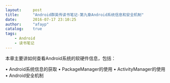 ```yaml
---
layout:     post
title:      "Android群英传读书笔记-第九章Android系统信息和安全机制"
date:       2016-07-17 23:10:25
author:     "afayp"
catalog:    true
tags:
    - Android
    - 读书笔记
---
```




本章主要讲如何查看Android系统的软硬件信息，包括：
> 
• Android系统信息的获取
• PackageManager的使用
• ActivityManager的使用
• Android安全机制

<!--more>

# 一. Android系统信息的获取
要获取系统的配置信息，通产可以从以下两个方面获取：
• android.os.Build
• SystemProperty
	
## 1.android.os.Build
android.os.Build类里面的信息非常的丰富，它包含了系统编译时的大量设备，配置信息，我们列举一些常用的：
> 
• Build.BOARD——主板
• Build.BRAND——Android系统定制商
• Build.SUPPORTED_ABIS——CPU指令集
• Build.DEVICE——设备参数
• Build.DISPLAY——显示屏参数
• Build.FINGERPRINT——唯一编号
• Build.SERIAL——硬件序列号
• Build.ID——修订版本列表
• Build.MANUFACTURER——硬件制造商
• Build.MODEL——版本
• Build.HARDWARE——硬件名
• Build.PRODUCT——手机产品名
• Build.TAGS——描述Build的标签
• Build.TYPE——Builder类型
• Build.VERSION.CODENAME——当前开发代号
• Build.VERSION.INCREMENTAL——源码控制版本号
• Build.VERSION.RELEASE——版本字符串
• Build.VERSION.SDK_INT——版本号
• Build.HOST——host值
• Build.USER——User名
• Build.TIME——编译时间

上面的一些参数没有注释，他们来自系统的RO值中，这些值都是手机生产商配置的只读的参数值，根据厂家的配置不同而不同，接下来我们再来看一下另一个存储设备软硬件信息的类——SystemProperty
## 2.SystemProperty
SystemProperty类包含了许多系统配置属性值和参数，很多信息和上面通过android.os.Build获取的值是相同的，我们列举一些常用的
> 
• os.version——OS版本
• os.name——OS名称
• os.arch——OS架构
• user.home——home属性
• user.name——name属性
• user.dir——Dir属性
• user.timezone——时区
• path.separator——路径分隔符
• line.separator——行分隔符
• file.separator——文件分隔符
• java.vendor.url——Java vender Url属性
• java.class.path——Java Class属性
• java.class.version——Java Class版本
• java.vendor——Java Vender属性
• java.version——Java版本
• java.home——Java Home属性

## 3.Android系统信息获取
```java
String brand = Build.BRAND;
String osversion = System.getProperty("os.version");
。。。都类似
```
这些信息的来源又是哪儿呢？在system/build.prop中，包含了很多的RO值，打开命令窗，通过cat build.prop可以看到。
除了上述的两个方法，android系统还在另外一个非常重要的目录来存储系统信息——/proc目录，在adb shell中进入/proc目录，通过ll命令查看文件信息，这里的信息比Build获得信息更加丰富。

# 二.Android APK应用程序信息获取之PackageManager
ADB命令中有两个非常强大的命令PM和AM，PM主宰着应用的包管理，AM主宰着应用的活动管理。
PackageManager:
![](http://oeiu2t0ur.bkt.clouddn.com/20160428234822274.png)

最里面的框就代表整个Activity的信息，系统提供了ActivityInfo类来进行封装；
最外面的框代表整个Mainifest文件中节点的信心，系统提供了PackageInfo来进行封装；
系统提供了PackageManager来负责管理所有已安装的App，PackageManager可以获得AndroidManifest中不同节点的封装信息，下面是一些常用的封装信息
> 
• AcitivityInfo 
ActivityInfo封装在了Mainfest文件中的< activity ></ activity >和<receiver></receiver>之间的所有信息，包括name、icon、label、launchMode等。
• serviceInfo
ServiceInfo与ActivityInfo类似，封装了< service></ service>之间的所有信息。
• ApplicationInfo
它封装了< application>之间的信息，特别的是，ApplicationInfo包含了很多Flag，FLAG_SYSTEM表示为系统应用，FLAG_EXTERNAL_STORAGE表示为安装在SDcard上的应用，通过这些flag可以很方便的判断应用的类型。
• PackageInfo
PackageInfo包含了所有的Activity和Service信息。
• ResolveInfo
ResolveInfo包含了< intent>信息的上级信息，所以它可以返回ActivityInfo、ServiceInfo等包含了< intent>的信息，经常用来帮助找到那些包含特定intent条件的信息，如带分享功能、播放功能的应用。 

有了这些封装的信息后，还需要有特定的方法来获取它们，下面就是PackageManager中封装的用来获取这些信息的方法：
> 
• getPackageManager()——通过这个方法可以返回一个PackageManager对象。
• getApplicationInfo()——以ApplicationInfo的形式返回指定包名的ApplicationInfo。
• getApplicationIcon()——返回指定包名的Icon。
• getInstalledApplications()——以ApplicationInfo的形式返回安装的应用。 
• getInstalledPackages()——以PackageInfo的形式返回安装的应用。
• queryIntentActivities()——返回指定Intent的ResolveInfo对象、Activity集合。
• queryIntentServices()——返回指定Intent的ResolveInfo对象、Service集合。
• resolveActivity()——返回指定Intent的Activity。
• resolveService()——返回指定Intent的Service。

看一个例子，通过PackageManager筛选不同类型的App。
判断App的类型，就是根据ApplicationInfo中的FLAG_SYSTEM来进行判断
> 
• 如果当前应用的flags & ApplicationInfo.FLAG_SYSTEM != 0则为系统应用
• 如果flags & ApplicationInfo.FLAG_SYSTEM <= 0 则为第三方应用
• 特殊的当系统应用升级后也会成为第三方应用，此时 flags & ApplicationInfo.FLAG_UPDATED_SYSTEM_APP != 0;
• 如果flags & ApplicationInfo.FLAG_EXTERNAL_STORAGE != 0 则为安装在SDCard上的应用。

例子就不写了，看书

# 三.Android APK应用程序信息获取值ActivityManager

PackageManager侧重于获取应用的包信息，ActivityManager侧重于获取运行的应用程序信息
同packagemanager一样，ActivityManager也封装了不少的Bean对象，我们选几个重点来说一下
> 
• ActivityManager.MemoryInfo——MemoryInfo有几个非常重要的字段：availMem（系统可用内存），totalMem（总内存），threshold（低内存的阈值，即区分是否低内存的临界值），lowMemory（是否处于低内存）。
• Debug.MemoryInfo——这个MemoryInfo用于统计进程下的内存信息。
• RunningAppProcessInfo——运行进程的信息，存储的字段有：processName（进程名），pid（进程pid），uid（进程uid），pkgList（该进程下的所有包）
• RunningServiceInfo——运行的服务信息，在它里面同样包含了一些服务进程信息，同时还有一些其他信息。activeSince（第一次被激活的时间、方式），foreground（服务是否在后台执行）。

下面这个方法可以获取正在运行的程序：
```java
	private List<ActivityManager.RunningAppProcessInfo> getRunningProcossInfo(){
	        mAMProcessInfo = new ArrayList<>();
	        List<ActivityManager.RunningAppProcessInfo>appRunningList = activityManager.getRunningAppProcesses();
	 
	        for (int i = 0;i<appRunningList.size();i++){
	            ActivityManager.RunningAppProcessInfo info = appRunningList.get(i);
	            int pid = info.pid;
	            int uid = info.uid;
	            String procossName = info.processName;
	            int[]memoryPid = new int[]{pid};
	            Debug.MemoryInfo[] memoryInfos = activityManager.getProcessMemoryInfo(memoryPid);
	 
	            int memorySize = memoryInfos[0].getTotalPss();
	 
	            AMProcessInfo processInfo = new AMProcessInfo();
	            processInfo.setPid(""+pid);
	            processInfo.setUid(""+uid);
	            processInfo.setMemorySize(""+memorySize);
	            processInfo.setProcessName(procossName);
	            appRunningList.add(processInfo);
	        }
	        return  appRunningList;
	    }
```	

# 四.解析Packages.xml获取系统信息
Android开机启动时，在系统初始化到时候，packagemanager的底层实现类PackageManagerService会去扫描系统的一些特定目录，并且解析其中的Apk文件，同时Android把他获取到的应用信息保存到xml中，做成一个应用的花名册，就是data/system/apckages.xml，我们可以用adb pull命令把他导出来。里面内容很多，我们只需知道各种标签的含义就可以了。
> 
• < permissions>标签
permissions标签定义了现在系统所有的权限，分两类，系统定义（package属性为Android）的和app定义的（package属性为apk的包名）。如
```java
<item name="android.permission.BIND_TV_INPUT" package="android" protection="18">
```
> 
• < package>标签
package代表的是一个apk的属性,其中各节点的信息含义大致为
	• name:APK的包名
	• codePath:APK安装路径，主要在system/app和data/app两种，前者放系统级别的，后者放系统安装的
	• userid:用户ID
	• version:版本
	• < perms>标签
对应apk的AndroidManifest文件中的<user_permission>标签，记录apk的权限信息

# 五.Android安全机制
在Android系统中建立了五道防线来保护Android的安全

1. 第一道防线 代码安全机制——代码混淆proguard 
	由于java语言的特殊性，即使是编译成apk的应用程序也存在反编译的风险，而proguard则是在代码从上对app的第一道程序，他混淆关键代码，替换命名，让破坏者阅读难，同样也可以压缩代码，优化编译后的字节。
2. 第二道防线（下面的理解应该只适用于6.0以前吧？）
	应用接入权限控制——清单文件权限声明，权限检查机制， 
	任何app在使用Android受限资源的时候，都需要显示向系统生命权限，只有当一个应用app具有相应的权限，才能申请相应的资源，通过权限机制的检查并且使用并且使用系统的Binder对象完成对系统服务的调用，但是这道防线也有先天的不足，如以下几项：
		• 被授予的权限无法停止
		• 在应用声明app使用权限的时候，用户无法针对部分权限进行限制
		• 权限的判断机制与用户的安全理念相关
	Android系统通常按照以下顺序来检查操作者的权限. 
		a. 首先,判断permission名称.如果为空则直接返回PERMISSION_DENIED 
		b. 其次。判断Uid,如果为0则为root权限，不做权限控制，如果为systyemsystem service的uid则为系统服务.不做权限控制:如果Uid与参数中的请求uid不同则返回PERMISSION_DENIED 
		c. 最后,通过调用packagemanageservice.checkUidPermission()方法来判断该uid是否具有相应的权限，该方法会去xml的权限列表和系统级的权限进行查找 
	通过上面的步骤Android就确定了使用者是否具有某项使用权限
3. 第三道防线
	应用签名机制一数字证书。 
	Android中所有的app都会有个数字证书,这就是app的签名.数字证书用于保护app的作者和其app的信任关系，只有拥有相同数字签名的app，才会在升级时被认为是同一app，而且Android系统不会安装没有签名的App
4. 第四道防线
	Linux内核层安全机制一一Uid 访问权限控制。 
	Animid本质是基于Linux内核开发的，所以Android同样继承了Linux的安全特性，比如Linux文件系统的权限控制是由user,group,other与读，写，执行的不同组合来实现的，同样,Android也实现了这套机制”通常情况下.只有system，root用户才有权限访问到系统文件，而一般用户无法访问。
5. 第五道防线
	Android虚拟机沙箱机制——沙箱隔流 
	Android的App运行在虚拟机中 因此才有沙箱机制，可以让应用之间相互隔离，通常情况下.不同的应用之间不能互相访问.每个App都单独的运行在虚似机中，与其他应用完全隔离.在实现安全机制的基础上，也让应用之间能够互不影响,即时一个应用崩溃，，也不会导致其他应用异常。
	
## Android Apk反编译
APk文件,说到底也是一个压缩文件，那么可以通过解压缩, 获得里面的文件内容（直接改后缀名，解压），解压缩出来的文件：
![](http://oeiu2t0ur.bkt.clouddn.com/3232.png)

当然里面的文件基本都无法打开，或者打开也是乱码，正确姿势：
> 
apktools:反编译 
下载地址：http://ibotpeaches.github.io/Apktool/install/ 
dex2jar 这个工具用于将dex文件转换成jar文件 
下载地址：http://sourceforge.net/projects/dex2jar/files/ 
jd-gui 这个工具用于将jar文件转换成java代码 
下载地址：http://jd.benow.ca/

这三个工具分别负责反编译不同的部分

- apktool
首先我们来反编译apk的xml文件，使用的是apktool，我们进入所在的目录执行反编译命令
![](http://oeiu2t0ur.bkt.clouddn.com/20160428234701633.png)
格式非常的简单，参数d是指decode，并写入要反编译的目录，执行后，就会生成一个对应apk名字的文件夹，这个时候你进去看xml的代码就不会有错误了
![](http://oeiu2t0ur.bkt.clouddn.com/20160428214218256.png)

这个工具可以方便我们汉化们重新打包的命令是b，选择文件夹即可
下面我们来解决源码

- Dex2jar,jd-gui
现在需要这两个工具了，我们回到apk的文件夹，里面有一个非常重要的文件classes.dex,这个就是源代码了，我们把它复制到Dex2jar的目录下
![](http://oeiu2t0ur.bkt.clouddn.com/20160428235209681.png)

并且执行如下命令:
![](http://oeiu2t0ur.bkt.clouddn.com/20160428235342229.png)

这里就生成了一个jar文件，然后我们就可以用最后的jd-gui去查看了
![](http://oeiu2t0ur.bkt.clouddn.com/20160428235519479.png)

##　Android APK 加密
由于java字节的特殊性，他很容易反编译，为了能够保护好代码，我们通常会使用一些措施，比如说混淆，而在Android studio中，可以很方便的使用ProGuard，在Gradle Scripts目录下
```java
 buildTypes {
        release {
            minifyEnabled false
            proguardFiles getDefaultProguardFile('proguard-android.txt'), 'proguard-rules.pro'
        }
    }
```
这里的minifyEnabled属性就是控制是否启动ProGuard，这个属性以前叫做runProgyard,在Android studio1.1的时候改成minifyEnabled，将他设置成true，就可以混淆了，他位于《SDK目录下的tools/proguard/proguard-android.txt目录下，大部分的情况下使用使用这个默认的混淆就好了，后面亦不过分是项目中自定义的混淆，可以在项目的app文件夹下找到这个文件，在这根文件里可以定义引用的第三方依赖库和混淆规则，配置好ProGuard之后，用AS到处apk即可，
